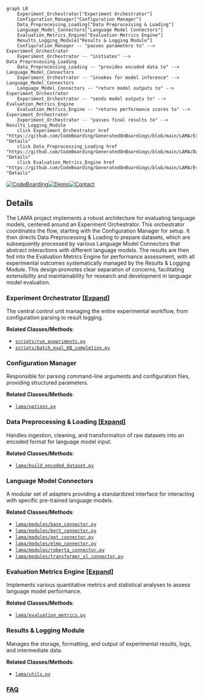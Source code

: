 ```mermaid
graph LR
    Experiment_Orchestrator["Experiment Orchestrator"]
    Configuration_Manager["Configuration Manager"]
    Data_Preprocessing_Loading["Data Preprocessing & Loading"]
    Language_Model_Connectors["Language Model Connectors"]
    Evaluation_Metrics_Engine["Evaluation Metrics Engine"]
    Results_Logging_Module["Results & Logging Module"]
    Configuration_Manager -- "passes parameters to" --> Experiment_Orchestrator
    Experiment_Orchestrator -- "initiates" --> Data_Preprocessing_Loading
    Data_Preprocessing_Loading -- "provides encoded data to" --> Language_Model_Connectors
    Experiment_Orchestrator -- "invokes for model inference" --> Language_Model_Connectors
    Language_Model_Connectors -- "return model outputs to" --> Experiment_Orchestrator
    Experiment_Orchestrator -- "sends model outputs to" --> Evaluation_Metrics_Engine
    Evaluation_Metrics_Engine -- "returns performance scores to" --> Experiment_Orchestrator
    Experiment_Orchestrator -- "passes final results to" --> Results_Logging_Module
    click Experiment_Orchestrator href "https://github.com/CodeBoarding/GeneratedOnBoardings/blob/main/LAMA/Experiment_Orchestrator.md" "Details"
    click Data_Preprocessing_Loading href "https://github.com/CodeBoarding/GeneratedOnBoardings/blob/main/LAMA/Data_Preprocessing_Loading.md" "Details"
    click Evaluation_Metrics_Engine href "https://github.com/CodeBoarding/GeneratedOnBoardings/blob/main/LAMA/Evaluation_Metrics_Engine.md" "Details"
```

[![CodeBoarding](https://img.shields.io/badge/Generated%20by-CodeBoarding-9cf?style=flat-square)](https://github.com/CodeBoarding/GeneratedOnBoardings)[![Demo](https://img.shields.io/badge/Try%20our-Demo-blue?style=flat-square)](https://www.codeboarding.org/demo)[![Contact](https://img.shields.io/badge/Contact%20us%20-%20contact@codeboarding.org-lightgrey?style=flat-square)](mailto:contact@codeboarding.org)

## Details

The LAMA project implements a robust architecture for evaluating language models, centered around an Experiment Orchestrator. This orchestrator coordinates the flow, starting with the Configuration Manager for setup. It then directs Data Preprocessing & Loading to prepare datasets, which are subsequently processed by various Language Model Connectors that abstract interactions with different language models. The results are then fed into the Evaluation Metrics Engine for performance assessment, with all experimental outcomes systematically managed by the Results & Logging Module. This design promotes clear separation of concerns, facilitating extensibility and maintainability for research and development in language model evaluation.

### Experiment Orchestrator [[Expand]](./Experiment_Orchestrator.md)
The central control unit managing the entire experimental workflow, from configuration parsing to result logging.


**Related Classes/Methods**:

- <a href="https://github.com/facebookresearch/LAMA/blob/main/scripts/run_experiments.py" target="_blank" rel="noopener noreferrer">`scripts/run_experiments.py`</a>
- <a href="https://github.com/facebookresearch/LAMA/blob/main/scripts/batch_eval_KB_completion.py" target="_blank" rel="noopener noreferrer">`scripts/batch_eval_KB_completion.py`</a>


### Configuration Manager
Responsible for parsing command-line arguments and configuration files, providing structured parameters.


**Related Classes/Methods**:

- <a href="https://github.com/facebookresearch/LAMA/blob/main/lama/options.py" target="_blank" rel="noopener noreferrer">`lama/options.py`</a>


### Data Preprocessing & Loading [[Expand]](./Data_Preprocessing_Loading.md)
Handles ingestion, cleaning, and transformation of raw datasets into an encoded format for language model input.


**Related Classes/Methods**:

- <a href="https://github.com/facebookresearch/LAMA/blob/main/lama/build_encoded_dataset.py" target="_blank" rel="noopener noreferrer">`lama/build_encoded_dataset.py`</a>


### Language Model Connectors
A modular set of adapters providing a standardized interface for interacting with specific pre-trained language models.


**Related Classes/Methods**:

- <a href="https://github.com/facebookresearch/LAMA/blob/main/lama/modules/base_connector.py" target="_blank" rel="noopener noreferrer">`lama/modules/base_connector.py`</a>
- <a href="https://github.com/facebookresearch/LAMA/blob/main/lama/modules/bert_connector.py" target="_blank" rel="noopener noreferrer">`lama/modules/bert_connector.py`</a>
- <a href="https://github.com/facebookresearch/LAMA/blob/main/lama/modules/gpt_connector.py" target="_blank" rel="noopener noreferrer">`lama/modules/gpt_connector.py`</a>
- <a href="https://github.com/facebookresearch/LAMA/blob/main/lama/modules/elmo_connector.py" target="_blank" rel="noopener noreferrer">`lama/modules/elmo_connector.py`</a>
- <a href="https://github.com/facebookresearch/LAMA/blob/main/lama/modules/roberta_connector.py" target="_blank" rel="noopener noreferrer">`lama/modules/roberta_connector.py`</a>
- <a href="https://github.com/facebookresearch/LAMA/blob/main/lama/modules/transformerxl_connector.py" target="_blank" rel="noopener noreferrer">`lama/modules/transformer_xl_connector.py`</a>


### Evaluation Metrics Engine [[Expand]](./Evaluation_Metrics_Engine.md)
Implements various quantitative metrics and statistical analyses to assess language model performance.


**Related Classes/Methods**:

- <a href="https://github.com/facebookresearch/LAMA/blob/main/lama/evaluation_metrics.py" target="_blank" rel="noopener noreferrer">`lama/evaluation_metrics.py`</a>


### Results & Logging Module
Manages the storage, formatting, and output of experimental results, logs, and intermediate data.


**Related Classes/Methods**:

- <a href="https://github.com/facebookresearch/LAMA/blob/main/lama/utils.py" target="_blank" rel="noopener noreferrer">`lama/utils.py`</a>




### [FAQ](https://github.com/CodeBoarding/GeneratedOnBoardings/tree/main?tab=readme-ov-file#faq)